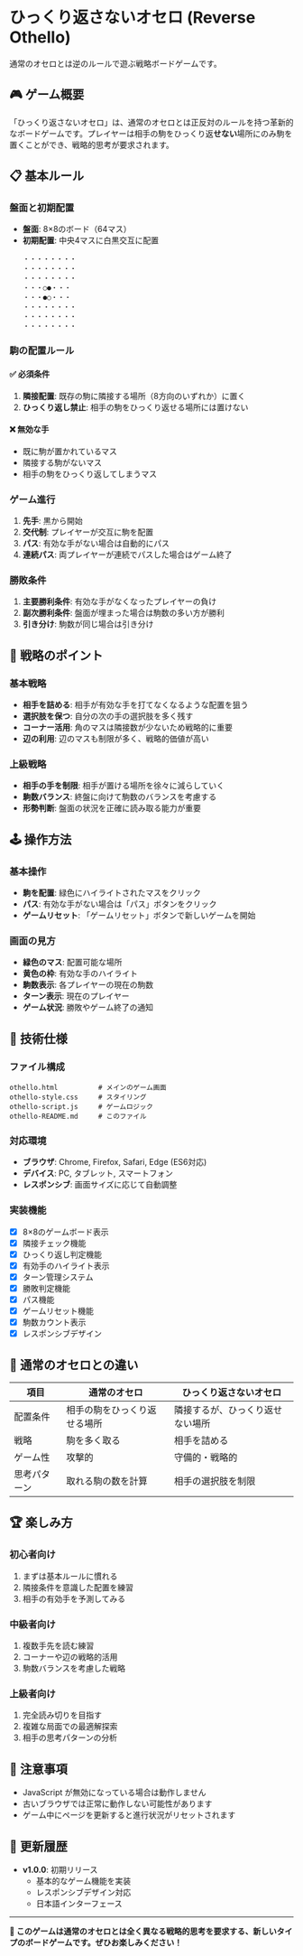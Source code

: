# ひっくり返さないオセロ (Reverse Othello)

通常のオセロとは逆のルールで遊ぶ戦略ボードゲームです。

## 🎮 ゲーム概要

「ひっくり返さないオセロ」は、通常のオセロとは正反対のルールを持つ革新的なボードゲームです。プレイヤーは相手の駒をひっくり返**せない**場所にのみ駒を置くことができ、戦略的思考が要求されます。

## 📋 基本ルール

### 盤面と初期配置
- **盤面**: 8×8のボード（64マス）
- **初期配置**: 中央4マスに白黒交互に配置
  ```
  ・・・・・・・・
  ・・・・・・・・
  ・・・・・・・・
  ・・・○●・・・
  ・・・●○・・・
  ・・・・・・・・
  ・・・・・・・・
  ・・・・・・・・
  ```

### 駒の配置ルール

#### ✅ 必須条件
1. **隣接配置**: 既存の駒に隣接する場所（8方向のいずれか）に置く
2. **ひっくり返し禁止**: 相手の駒をひっくり返せる場所には置けない

#### ❌ 無効な手
- 既に駒が置かれているマス
- 隣接する駒がないマス
- 相手の駒をひっくり返してしまうマス

### ゲーム進行
1. **先手**: 黒から開始
2. **交代制**: プレイヤーが交互に駒を配置
3. **パス**: 有効な手がない場合は自動的にパス
4. **連続パス**: 両プレイヤーが連続でパスした場合はゲーム終了

### 勝敗条件
1. **主要勝利条件**: 有効な手がなくなったプレイヤーの負け
2. **副次勝利条件**: 盤面が埋まった場合は駒数の多い方が勝利
3. **引き分け**: 駒数が同じ場合は引き分け

## 🎯 戦略のポイント

### 基本戦略
- **相手を詰める**: 相手が有効な手を打てなくなるような配置を狙う
- **選択肢を保つ**: 自分の次の手の選択肢を多く残す
- **コーナー活用**: 角のマスは隣接数が少ないため戦略的に重要
- **辺の利用**: 辺のマスも制限が多く、戦略的価値が高い

### 上級戦略
- **相手の手を制限**: 相手が置ける場所を徐々に減らしていく
- **駒数バランス**: 終盤に向けて駒数のバランスを考慮する
- **形勢判断**: 盤面の状況を正確に読み取る能力が重要

## 🕹️ 操作方法

### 基本操作
- **駒を配置**: 緑色にハイライトされたマスをクリック
- **パス**: 有効な手がない場合は「パス」ボタンをクリック
- **ゲームリセット**: 「ゲームリセット」ボタンで新しいゲームを開始

### 画面の見方
- **緑色のマス**: 配置可能な場所
- **黄色の枠**: 有効な手のハイライト
- **駒数表示**: 各プレイヤーの現在の駒数
- **ターン表示**: 現在のプレイヤー
- **ゲーム状況**: 勝敗やゲーム終了の通知

## 🔧 技術仕様

### ファイル構成
```
othello.html          # メインのゲーム画面
othello-style.css     # スタイリング
othello-script.js     # ゲームロジック
othello-README.md     # このファイル
```

### 対応環境
- **ブラウザ**: Chrome, Firefox, Safari, Edge (ES6対応)
- **デバイス**: PC, タブレット, スマートフォン
- **レスポンシブ**: 画面サイズに応じて自動調整

### 実装機能
- [x] 8×8のゲームボード表示
- [x] 隣接チェック機能
- [x] ひっくり返し判定機能
- [x] 有効手のハイライト表示
- [x] ターン管理システム
- [x] 勝敗判定機能
- [x] パス機能
- [x] ゲームリセット機能
- [x] 駒数カウント表示
- [x] レスポンシブデザイン

## 🎲 通常のオセロとの違い

| 項目 | 通常のオセロ | ひっくり返さないオセロ |
|------|-------------|----------------------|
| 配置条件 | 相手の駒をひっくり返せる場所 | 隣接するが、ひっくり返せない場所 |
| 戦略 | 駒を多く取る | 相手を詰める |
| ゲーム性 | 攻撃的 | 守備的・戦略的 |
| 思考パターン | 取れる駒の数を計算 | 相手の選択肢を制限 |

## 🏆 楽しみ方

### 初心者向け
1. まずは基本ルールに慣れる
2. 隣接条件を意識した配置を練習
3. 相手の有効手を予測してみる

### 中級者向け
1. 複数手先を読む練習
2. コーナーや辺の戦略的活用
3. 駒数バランスを考慮した戦略

### 上級者向け
1. 完全読み切りを目指す
2. 複雑な局面での最適解探索
3. 相手の思考パターンの分析

## 🐛 注意事項

- JavaScript が無効になっている場合は動作しません
- 古いブラウザでは正常に動作しない可能性があります
- ゲーム中にページを更新すると進行状況がリセットされます

## 📝 更新履歴

- **v1.0.0**: 初期リリース
  - 基本的なゲーム機能を実装
  - レスポンシブデザイン対応
  - 日本語インターフェース

---

**🎯 このゲームは通常のオセロとは全く異なる戦略的思考を要求する、新しいタイプのボードゲームです。ぜひお楽しみください！**